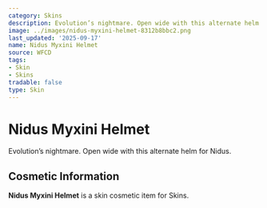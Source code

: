 ```yaml
---
category: Skins
description: Evolution’s nightmare. Open wide with this alternate helm for Nidus.
image: ../images/nidus-myxini-helmet-8312b8bbc2.png
last_updated: '2025-09-17'
name: Nidus Myxini Helmet
source: WFCD
tags:
- Skin
- Skins
tradable: false
type: Skin
---
```


# Nidus Myxini Helmet

Evolution’s nightmare. Open wide with this alternate helm for Nidus.

## Cosmetic Information

**Nidus Myxini Helmet** is a skin cosmetic item for Skins.


